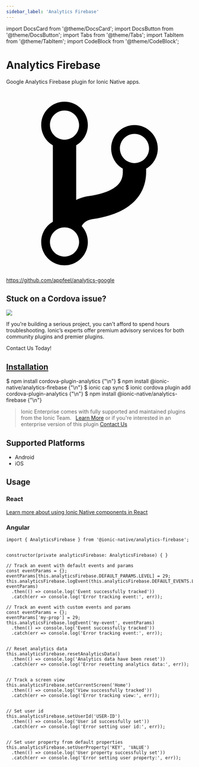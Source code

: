 ```yaml
---
sidebar_label: 'Analytics Firebase'
---
```


import DocsCard from '@theme/DocsCard';
import DocsButton from '@theme/DocsButton';
import Tabs from '@theme/Tabs';
import TabItem from '@theme/TabItem';
import CodeBlock from '@theme/CodeBlock';

# Analytics Firebase

Google Analytics Firebase plugin for Ionic Native apps.

<p><a href="https://github.com/appfeel/analytics-google" target="_blank" rel="noopener" className="git-link">
  <svg viewBox="0 0 512 512"><path d="M416 160c0-35.3-28.7-64-64-64s-64 28.7-64 64c0 23.7 12.9 44.3 32 55.4v8.6c0 19.9-7.8 33.7-25.3 44.9-15.4 9.8-38.1 17.1-67.5 21.5-14 2.1-25.7 6-35.2 10.7V151.4c19.1-11.1 32-31.7 32-55.4 0-35.3-28.7-64-64-64S96 60.7 96 96c0 23.7 12.9 44.3 32 55.4v209.2c-19.1 11.1-32 31.7-32 55.4 0 35.3 28.7 64 64 64s64-28.7 64-64c0-16.6-6.3-31.7-16.7-43.1 1.9-4.9 9.7-16.3 29.4-19.3 38.8-5.8 68.9-15.9 92.3-30.8 36-22.8 55-57 55-98.8v-8.6c19.1-11.1 32-31.7 32-55.4zM160 56c22.1 0 40 17.9 40 40s-17.9 40-40 40-40-17.9-40-40 17.9-40 40-40zm0 400c-22.1 0-40-17.9-40-40s17.9-40 40-40 40 17.9 40 40-17.9 40-40 40zm192-256c-22.1 0-40-17.9-40-40s17.9-40 40-40 40 17.9 40 40-17.9 40-40 40z"></path></svg> https://github.com/appfeel/analytics-google
</a></p>

<h2>Stuck on a Cordova issue?</h2>
<DocsCard className="cordova-ee-card" header="Don't waste precious time on plugin issues." href="https://ionicframework.com/sales?product_of_interest=Ionic%20Native">
  <div>
    <img src={require('./_assets/img/native-cordova-bot.png').default} class="cordova-ee-img" />
    <p>If you're building a serious project, you can't afford to spend hours troubleshooting. Ionic’s experts offer premium advisory services for both community plugins and premier plugins.</p>
    <DocsButton className="native-ee-detail">Contact Us Today!</DocsButton>
  </div>
</DocsCard>

<h2 id="installation">
  <a href="#installation">Installation</a>
</h2>
<Tabs defaultValue="Capacitor" values={[
  {value: 'Capacitor', label: 'Capacitor'},
  {value: 'Cordova', label: 'Cordova'},
  {value: 'Enterprise', label: 'Enterprise'},
]}>
  <TabItem value="Capacitor">
    <CodeBlock className="language-shell">
      $ npm install cordova-plugin-analytics {"\n"}
      $ npm install @ionic-native/analytics-firebase {"\n"}
      $ ionic cap sync
    </CodeBlock>
  </TabItem>
  <TabItem value="Cordova">
    <CodeBlock className="language-shell">
      $ ionic cordova plugin add cordova-plugin-analytics {"\n"}
      $ npm install @ionic-native/analytics-firebase {"\n"}
    </CodeBlock>
  </TabItem>
  <TabItem value="Enterprise">
    <blockquote>Ionic Enterprise comes with fully supported and maintained plugins from the Ionic Team. &nbsp;
      <a class="btn" href="https://ionic.io/docs/premier-plugins">Learn More</a> or if you're interested in an enterprise version of this plugin <a class="btn" href="https://ionicframework.com/sales?product_of_interest=Ionic%20Enterprise%20Engine">Contact Us</a></blockquote>
  </TabItem>
</Tabs>

## Supported Platforms

- Android
- iOS

## Usage

### React

[Learn more about using Ionic Native components in React](../native-community.md#react)

### Angular

```tsx
import { AnalyticsFirebase } from '@ionic-native/analytics-firebase';


constructor(private analyticsFirebase: AnalyticsFirebase) { }

// Track an event with default events and params
const eventParams = {};
eventParams[this.analyticsFirebase.DEFAULT_PARAMS.LEVEL] = 29;
this.analyticsFirebase.logEvent(this.analyticsFirebase.DEFAULT_EVENTS.LEVEL_UP, eventParams)
  .then(() => console.log('Event successfully tracked'))
  .catch(err => console.log('Error tracking event:', err));

// Track an event with custom events and params
const eventParams = {};
eventParams['my-prop'] = 29;
this.analyticsFirebase.logEvent('my-event', eventParams)
  .then(() => console.log('Event successfully tracked'))
  .catch(err => console.log('Error tracking event:', err));


// Reset analytics data
this.analyticsFirebase.resetAnalyticsData()
  .then(() => console.log('Analytics data have been reset'))
  .catch(err => console.log('Error resetting analytics data:', err));


// Track a screen view
this.analyticsFirebase.setCurrentScreen('Home')
  .then(() => console.log('View successfully tracked'))
  .catch(err => console.log('Error tracking view:', err));


// Set user id
this.analyticsFirebase.setUserId('USER-ID')
  .then(() => console.log('User id successfully set'))
  .catch(err => console.log('Error setting user id:', err));


// Set user property from default properties
this.analyticsFirebase.setUserProperty('KEY', 'VALUE')
  .then(() => console.log('User property successfully set'))
  .catch(err => console.log('Error setting user property:', err));

```
